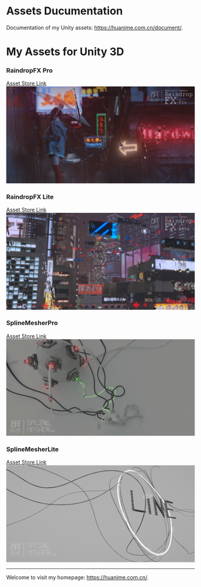 # Assets Ducumentation
Documentation of my Unity assets: https://huanime.com.cn/document/.  

# My Assets for Unity 3D
### RaindropFX Pro
[Asset Store Link](http://u3d.as/1rjA)  
![](docs/_pics/Covers/RaindropFXPro.png)

### RaindropFX Lite
[Asset Store Link](http://u3d.as/14V0)  
![](docs/_pics/Covers/RaindropFXLite.png)

### SplineMesherPro
[Asset Store Link](http://u3d.as/218w)  
![](docs/_pics/Covers/SplineMesherPro.png)

### SplineMesherLite
[Asset Store Link](http://u3d.as/1yiU)  
![](docs/_pics/Covers/SplineMesherLite.png)

---
Welcome to visit my homepage: https://huanime.com.cn/.

